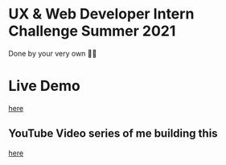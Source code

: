 # UX & Web Developer Intern Challenge Summer 2021
Done by your very own 🕺🏽

# Live Demo
[here](http://shopify-challenge.surge.sh/)

## YouTube Video series of me building this 
[here]()